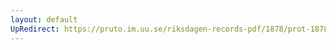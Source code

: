 ```yaml
---
layout: default
UpRedirect: https://pruto.im.uu.se/riksdagen-records-pdf/1878/prot-1878--ak--055/prot-1878--ak--055_008.pdf
---
```

